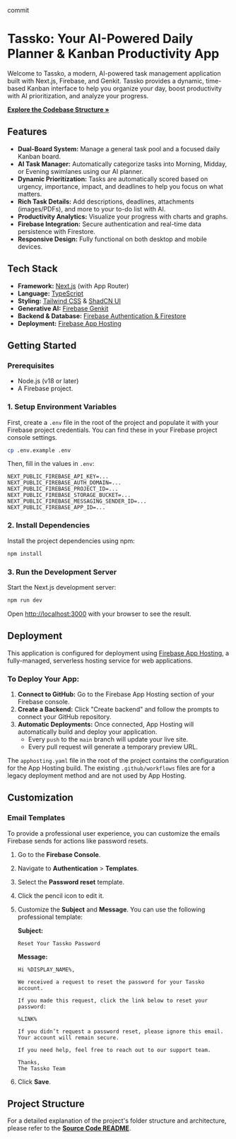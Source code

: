 commit 
# Tassko: Your AI-Powered Daily Planner & Kanban Productivity App

Welcome to Tassko, a modern, AI-powered task management application built with Next.js, Firebase, and Genkit. Tassko provides a dynamic, time-based Kanban interface to help you organize your day, boost productivity with AI prioritization, and analyze your progress.

[**Explore the Codebase Structure &raquo;**](./src/README.md)

## Features

-   **Dual-Board System:** Manage a general task pool and a focused daily Kanban board.
-   **AI Task Manager:** Automatically categorize tasks into Morning, Midday, or Evening swimlanes using our AI planner.
-   **Dynamic Prioritization:** Tasks are automatically scored based on urgency, importance, impact, and deadlines to help you focus on what matters.
-   **Rich Task Details:** Add descriptions, deadlines, attachments (images/PDFs), and more to your to-do list with AI.
-   **Productivity Analytics:** Visualize your progress with charts and graphs.
-   **Firebase Integration:** Secure authentication and real-time data persistence with Firestore.
-   **Responsive Design:** Fully functional on both desktop and mobile devices.

## Tech Stack

-   **Framework:** [Next.js](https://nextjs.org/) (with App Router)
-   **Language:** [TypeScript](https://www.typescriptlang.org/)
-   **Styling:** [Tailwind CSS](https://tailwindcss.com/) & [ShadCN UI](https://ui.shadcn.com/)
-   **Generative AI:** [Firebase Genkit](https://firebase.google.com/docs/genkit)
-   **Backend & Database:** [Firebase Authentication & Firestore](https://firebase.google.com/)
-   **Deployment:** [Firebase App Hosting](https://firebase.google.com/docs/app-hosting)

## Getting Started

### Prerequisites

-   Node.js (v18 or later)
-   A Firebase project.

### 1. Setup Environment Variables

First, create a `.env` file in the root of the project and populate it with your Firebase project credentials. You can find these in your Firebase project console settings.

```bash
cp .env.example .env
```

Then, fill in the values in `.env`:

```
NEXT_PUBLIC_FIREBASE_API_KEY=...
NEXT_PUBLIC_FIREBASE_AUTH_DOMAIN=...
NEXT_PUBLIC_FIREBASE_PROJECT_ID=...
NEXT_PUBLIC_FIREBASE_STORAGE_BUCKET=...
NEXT_PUBLIC_FIREBASE_MESSAGING_SENDER_ID=...
NEXT_PUBLIC_FIREBASE_APP_ID=...
```

### 2. Install Dependencies

Install the project dependencies using npm:

```bash
npm install
```

### 3. Run the Development Server

Start the Next.js development server:

```bash
npm run dev
```

Open [http://localhost:3000](http://localhost:3000) with your browser to see the result.

## Deployment

This application is configured for deployment using [Firebase App Hosting](https://firebase.google.com/docs/app-hosting), a fully-managed, serverless hosting service for web applications.

### To Deploy Your App:

1.  **Connect to GitHub:** Go to the Firebase App Hosting section of your Firebase console.
2.  **Create a Backend:** Click "Create backend" and follow the prompts to connect your GitHub repository.
3.  **Automatic Deployments:** Once connected, App Hosting will automatically build and deploy your application.
    -   Every `push` to the `main` branch will update your live site.
    -   Every pull request will generate a temporary preview URL.

The `apphosting.yaml` file in the root of the project contains the configuration for the App Hosting build. The existing `.github/workflows` files are for a legacy deployment method and are not used by App Hosting.

## Customization

### Email Templates

To provide a professional user experience, you can customize the emails Firebase sends for actions like password resets.

1.  Go to the **Firebase Console**.
2.  Navigate to **Authentication** > **Templates**.
3.  Select the **Password reset** template.
4.  Click the pencil icon to edit it.
5.  Customize the **Subject** and **Message**. You can use the following professional template:

    **Subject:**
    ```
    Reset Your Tassko Password
    ```

    **Message:**
    ```
    Hi %DISPLAY_NAME%,

    We received a request to reset the password for your Tassko account.

    If you made this request, click the link below to reset your password:

    %LINK%

    If you didn’t request a password reset, please ignore this email. Your account will remain secure.

    If you need help, feel free to reach out to our support team.

    Thanks,
    The Tassko Team
    ```
6.  Click **Save**.

## Project Structure

For a detailed explanation of the project's folder structure and architecture, please refer to the [**Source Code README**](./src/README.md).
